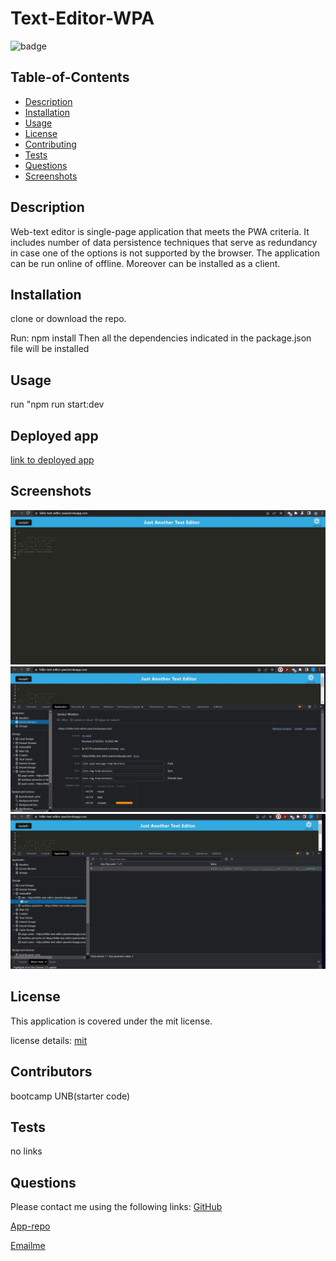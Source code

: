 
  # Text-Editor-WPA
  
![badge](https://img.shields.io/badge/license-mit-blue)
      
  
  ## Table-of-Contents
  * [Description](#description)
  * [Installation](#installation)
  * [Usage](#usage)
  * [License](#License)
  * [Contributing](#Contributors)
  * [Tests](#tests)
  * [Questions](#questions)
  * [Screenshots](#Screenshots)
    
  ## Description
Web-text editor  is  single-page application that meets the PWA criteria. It includes    number of data persistence techniques that serve as redundancy in case one of the options is not supported by the browser. The application can be run online of offline. Moreover can be installed as a client.
  ## Installation
 clone or download the repo. 

 Run:  npm install
 Then all the dependencies indicated in the package.json file will be installed 

  ## Usage
  run "npm run start:dev


 ## Deployed app
 [link to deployed app](https://feliks-text-editor-pwa.herokuapp.com/) 
 ## Screenshots
![app](./public/Screenshot.jpg)
![Serviceworkers](./public/Serviceworkers.jpg)
![indexDB](./public/indexedDB.jpg)
  ## License
  This application is covered  under the mit license.
  
  license details:  [mit](https://choosealicense.com/licenses/mit)


  ## Contributors
  bootcamp UNB(starter code)


  ## Tests
  no links
  ## Questions
  Please contact me using the following links:
  [GitHub](https://github.com/felixbor) 

  [App-repo](https://github.com/felixbor/Text-Editor-PWA)

  [Emailme ](mailto:felxbor@gmail.com)
  
